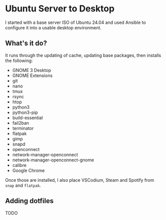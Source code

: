 # Ubuntu Server to Desktop

I started with a base server ISO of Ubuntu 24.04 and used Ansible to configure it into a usable desktop environment. 

## What's it do?

It runs through the updating of cache, updating base packages, then installs the following:

- GNOME 3 Desktop
- GNOME Extensions
- git
- nano
- tmux
- rsync
- htop
- python3
- python3-pip
- build-essential
- fail2ban
- terminator
- flatpak
- gimp
- snapd
- openconnect
- network-manager-openconnect
- network-manager-openconnect-gnome
- calibre
- Google Chrome

Once those are installed, I also place VSCodium, Steam and Spotify from ``snap`` and ``flatpak``.

## Adding dotfiles

TODO
